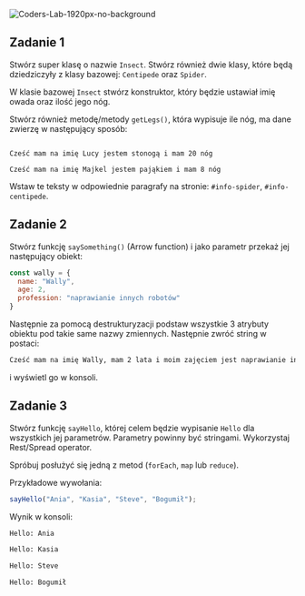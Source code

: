 ![Coders-Lab-1920px-no-background](https://user-images.githubusercontent.com/30623667/104709394-2cabee80-571f-11eb-9518-ea6a794e558e.png)


## Zadanie 1

Stwórz super klasę o nazwie `Insect`. Stwórz również dwie klasy, które będą dziedziczyły z klasy bazowej: `Centipede` oraz `Spider`.

W klasie bazowej `Insect` stwórz konstruktor, który będzie ustawiał imię owada oraz ilość jego nóg.

Stwórz również metodę/metody `getLegs()`, która wypisuje ile nóg, ma dane zwierzę w następujący sposób:

```plain

Cześć mam na imię Lucy jestem stonogą i mam 20 nóg

Cześć mam na imię Majkel jestem pająkiem i mam 8 nóg

```

Wstaw te teksty w odpowiednie paragrafy na stronie: `#info-spider`, `#info-centipede`.


## Zadanie 2

Stwórz funkcję `saySomething()` (Arrow function) i jako parametr przekaż jej następujący obiekt:

```JavaScript
const wally = {
  name: "Wally",
  age: 2,
  profession: "naprawianie innych robotów"
}
```

Następnie za pomocą destrukturyzacji podstaw wszystkie 3 atrybuty obiektu pod takie same nazwy zmiennych. Następnie
zwróć string w postaci:

```HTML
Cześć mam na imię Wally, mam 2 lata i moim zajęciem jest naprawianie innych robotów".
```

i wyświetl go w konsoli.



## Zadanie 3

Stwórz funkcję ```sayHello```, której celem będzie wypisanie ```Hello``` dla wszystkich jej parametrów. Parametry powinny być stringami. Wykorzystaj Rest/Spread operator.

Spróbuj posłużyć się jedną z metod (```forEach```, ```map``` lub ```reduce```).

Przykładowe wywołania:

```JavaScript
sayHello("Ania", "Kasia", "Steve", "Bogumił");
```

Wynik w konsoli:

```HTML
Hello: Ania

Hello: Kasia

Hello: Steve

Hello: Bogumił
```

